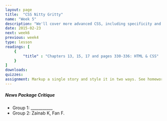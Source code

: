```yaml
---
layout: page
title:  "CSS Nitty Gritty"
name: "Week 5"
description: "We'll cover more advanced CSS, including specificity and inheritance."
date: 2015-02-23
next: week6
previous: week4
type: lesson
readings: [
    {
        "title" : "Chapters 13, 15, 17 and pages 330-336: HTML & CSS"
    }
]
downloads: 
quizzes: 
assignment: Markup a single story and style it in two ways. See homework.html in this week's download for full details and an example.
---
```


<h5>News Package Critique</h5>
<ul>
    <li>Group 1: ___________</li>
    <li>Group 2: Zainab K, Fan F.</li>
</ul>
